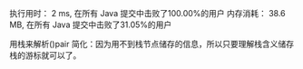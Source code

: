执行用时：
2 ms, 在所有 Java 提交中击败了100.00%的用户
内存消耗：
38.6 MB, 在所有 Java 提交中击败了31.05%的用户

用栈来解析()pair
简化：因为用不到栈节点储存的信息，所以只要理解栈含义储存栈的游标就可以了。
